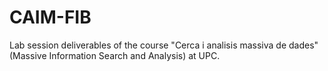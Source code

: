 # CAIM-FIB

Lab session deliverables of the course "Cerca i analisis massiva de dades" (Massive Information Search and Analysis) at UPC.
